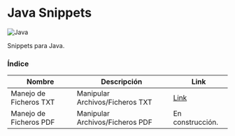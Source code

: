 # Java Snippets
  
![Java](https://img.shields.io/badge/java-%23ED8B00.svg?style=for-the-badge&logo=java&logoColor=white)

Snippets para Java.

### Índice

| Nombre                  | Descripción                       | Link                                           |
| ----------------------- | --------------------------------- | ---------------------------------------------- |
| Manejo de Ficheros TXT  | Manipular Archivos/Ficheros TXT   |  [Link](https://github.com/Josephglz/Java-Snippets/blob/main/Ficheros/Files_TXT.java)
| Manejo de Ficheros PDF  | Manipular Archivos/Ficheros PDF   |  En construcción.
